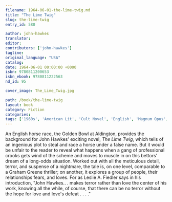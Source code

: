 ```yaml
---
filename: 1964-06-01-the-lime-twig.md
title: "The Lime Twig"
slug: the-lime-twig
entry_id: 580

author: john-hawkes
translator: 
editor: 
contributors: ['john-hawkes']
tagline: 
original_language: "USA"
catalog: 
date: 1964-06-01 00:00:00 +0000 
isbn: 9780811200653
isbn_ebook: 9780811222563
nd_id: 95

cover_image: The_Lime_Twig.jpg

path: /book/the-lime-twig
layout: book
category: Fiction
categories: 
tags: ['1960s', 'American Lit', 'Cult Novel', 'English', 'Magnum Opus', 'Postmodernism', 'United States']
---
```

An English horse race, the Golden Bowl at Aldington, provides the background for John Hawkes' exciting novel, *The Lime Twig*, which tells of an ingenious plot to steal and race a horse under a false name. But it would be unfair to the reader to reveal what happens when a gang of professional crooks gets wind of the scheme and moves to muscle in on this bettors' dream of a long-odds situation. Worked out with all the meticulous detail, terror, and suspense of a nightmare, the tale is, on one level, comparable to a Graham Greene thriller; on another, it explores a group of people, their relationships fears, and loves. For as Leslie A. Fiedler says in his introduction, "John Hawkes.. . makes terror rather than love the center of his work, knowing all the while, of course, that there can be no terror without the hope for love and love's defeat . . . ."





